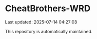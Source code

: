 # CheatBrothers-WRD

Last updated: 2025-07-14 04:27:08

This repository is automatically maintained.
